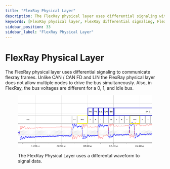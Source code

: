 ```yaml
---
title: "FlexRay Physical Layer"
description: The FlexRay physical layer uses differential signaling with unique voltage levels for 0, 1, and idle, allowing precise, time-controlled communication.
keywords: [FlexRay physical layer, FlexRay differential signaling, FlexRay voltage levels, FlexRay bus idle, FlexRay waveform, FlexRay communication]
sidebar_position: 33
sidebar_label: "FlexRay Physical Layer"
---
```


# FlexRay Physical Layer

The FlexRay physical layer uses differential signaling to communicate flexray frames. Unlike CAN / CAN FD and LIN the FlexRay physical layer does not allow multiple nodes to drive the bus simultaneously. Also, in FlexRay, the bus voltages are different for a 0, 1, and idle bus.

<div class="text--center">

<figure>

![image-62](../assets/image-62.png "image-62")
<figcaption>The FlexRay Physical Layer uses a differental waveform to signal data.</figcaption>
</figure>
</div>